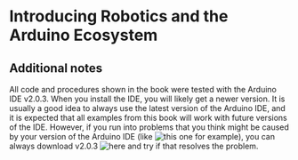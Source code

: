 # Introducing Robotics and the Arduino Ecosystem

## Additional notes

All code and procedures shown in the book were tested with the Arduino IDE v2.0.3.
When you install the IDE, you will likely get a newer version.
It is usually a good idea to always use the latest version of the Arduino IDE, 
and it is expected that all examples from this book will work with future versions of the IDE.
However, if you run into problems that you think might be caused by your version of the Arduino IDE (like ![this one](https://github.com/arduino/arduino-ide/issues/1926) for example),
you can always download v2.0.3 ![here](https://github.com/arduino/arduino-ide/releases/tag/2.0.3) and try if that resolves the problem.
